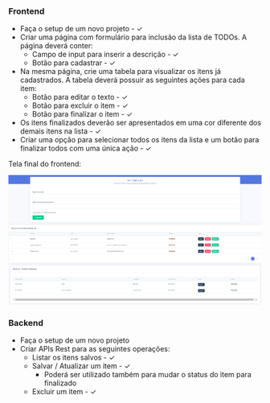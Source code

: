 ### Frontend

- Faça o setup de um novo projeto - &#10003;
- Criar uma página com formulário para inclusão da lista de TODOs. A página deverá conter:
  - Campo de input para inserir a descrição - &#10003;
  - Botão para cadastrar - &#10003;
- Na mesma página, crie uma tabela para visualizar os itens já cadastrados. A tabela deverá possuir as seguintes ações para cada item:
  - Botão para editar o texto - &#10003;
  - Botão para excluir o item - &#10003;
  - Botão para finalizar o item - &#10003;
- Os itens finalizados deverão ser apresentados em uma cor diferente dos demais itens na lista - &#10003;
- Criar uma opção para selecionar todos os itens da lista e um botão para finalizar todos com uma única ação - &#10003;

Tela final do frontend:

![Desafio Final](./images/wireframe-todolist-app.png)

### Backend

- Faça o setup de um novo projeto
- Criar APIs Rest para as seguintes operações:
  - Listar os itens salvos - &#10003;
  - Salvar / Atualizar um item - &#10003;
    - Poderá ser utilizado também para mudar o status do item para finalizado
  - Excluir um item - &#10003;
  
